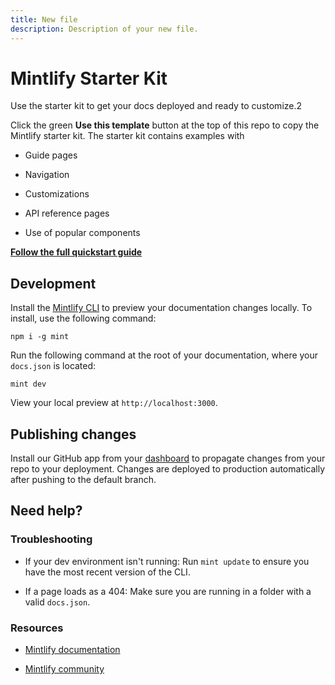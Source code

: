 ```yaml
---
title: New file
description: Description of your new file.
---
```


# Mintlify Starter Kit

Use the starter kit to get your docs deployed and ready to customize.2

Click the green **Use this template** button at the top of this repo to copy the Mintlify starter kit. The starter kit contains examples with

* Guide pages

* Navigation

* Customizations

* API reference pages

* Use of popular components

[**Follow the full quickstart guide**](https://starter.mintlify.com/quickstart)

## Development

Install the [Mintlify CLI](https://www.npmjs.com/package/mint) to preview your documentation changes locally. To install, use the following command:

```theme="github-light" theme="github-light" dark-theme="github-dark"
npm i -g mint
```

Run the following command at the root of your documentation, where your `docs.json` is located:

```theme="github-light" theme="github-light" dark-theme="github-dark"
mint dev
```

View your local preview at `http://localhost:3000`.

## Publishing changes

Install our GitHub app from your [dashboard](https://dashboard.mintlify.com/settings/organization/github-app) to propagate changes from your repo to your deployment. Changes are deployed to production automatically after pushing to the default branch.

## Need help?

### Troubleshooting

* If your dev environment isn't running: Run `mint update` to ensure you have the most recent version of the CLI.

* If a page loads as a 404: Make sure you are running in a folder with a valid `docs.json`.

### Resources

* [Mintlify documentation](https://mintlify.com/docs)

* [Mintlify community](https://mintlify.com/community)
